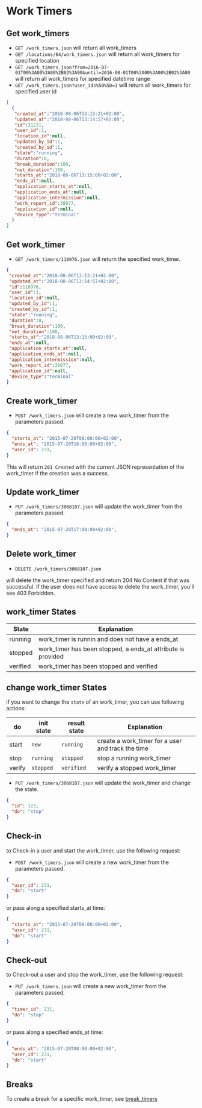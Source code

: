 Work Timers
=======================

Get work_timers
----------

* `GET /work_timers.json` will return all work_timers
* `GET /locations/64/work_timers.json` will return all work_timers for specified location
* `GET /work_timers.json?from=2016-07-01T00%3A00%3A00%2B02%3A00&until=2016-08-01T00%3A00%3A00%2B02%3A00` will return all work_timers for specified datetime range
* `GET /work_timers.json?user_ids%5B%5D=1` will return all work_timers for specified user id

```json
[
  {
   "created_at":"2018-08-06T13:13:21+02:00",
   "updated_at":"2018-08-06T13:14:57+02:00",
   "id":31231,
   "user_id":1,
   "location_id":null,
   "updated_by_id":1,
   "created_by_id":1,
   "state":"running",
   "duration":0,
   "break_duration":100,
   "net_duration":100,
   "starts_at":"2018-08-06T13:15:00+02:00",
   "ends_at":null,
   "application_starts_at":null,
   "application_ends_at":null,
   "application_intermission":null,
   "work_report_id":30077,
   "application_id":null,
   "device_type":"terminal"
  }
]
```

Get work_timer
----------

* `GET /work_timers/118976.json` will return the specified work_timer.

```json
{
 "created_at":"2018-08-06T13:13:21+02:00",
 "updated_at":"2018-08-06T13:14:57+02:00",
 "id":118976,
 "user_id":1,
 "location_id":null,
 "updated_by_id":1,
 "created_by_id":1,
 "state":"running",
 "duration":0,
 "break_duration":100,
 "net_duration":100,
 "starts_at":"2018-08-06T13:15:00+02:00",
 "ends_at":null,
 "application_starts_at":null,
 "application_ends_at":null,
 "application_intermission":null,
 "work_report_id":30077,
 "application_id":null,
 "device_type":"terminal"
}
```

Create work_timer
--------------

* `POST /work_timers.json` will create a new work_timer from the parameters passed.

```json
{
  "starts_at": "2015-07-20T08:00:00+02:00",
  "ends_at": "2015-07-20T16:00:00+02:00",
  "user_id": 231,
}
```

This will return `201 Created` with the current JSON representation of the work_timer if the creation was a success.


Update work_timer
--------------

* `PUT /work_timers/3068107.json` will update the work_timer from the parameters passed.

```json
{
  "ends_at": "2015-07-20T17:00:00+02:00",
}
```

Delete work_timer
--------------

* `DELETE /work_timers/3068107.json`

will delete the work_timer specified and return 204 No Content if that was successful. If the user does not have access to delete the work_timer, you'll see 403 Forbidden.


work_timer States
--------------

| State      | Explanation                                                 |
|----------- |-----------------------------------------------------------  |
| running    | work_timer is runnin and does not have a ends_at             |
| stopped    | work_timer has been stopped, a ends_at attribute is provided |
| verified   | work_timer has been stopped and verified |


change work_timer States
--------------

if you want to change the `state` of an work_timer, you can use following actions:


| do          | init state      | result state | Explanation                                                 |
|-----------  |---------------- |------------- |-----------------------------------------------------------  |
| start       | `new`           | `running`    | create a work_timer for a user and track the time           |
| stop        | `running`       | `stopped`    | stop a running work_timer |
| verify      | `stopped`       | `verified`   | verify a stopped work_timer |


* `PUT /work_timers/3068107.json` will update the work_timer and change the state.

```json
{
  "id": 123,
  "do": "stop"
}
```


Check-in
--------------

to Check-in a user and start the work_timer, use the following request:

* `POST /work_timers.json` will create a new work_timer from the parameters passed.

```json
{
  "user_id": 231,
  "do": "start"
}
```

or pass along a specified starts_at time:

```json
{
  "starts_at": "2015-07-20T08:00:00+02:00",
  "user_id": 231,
  "do": "start"
}
```


Check-out
--------------


to Check-out a user and stop the work_timer, use the following request:

* `PUT /work_timers.json` will create a new work_timer from the parameters passed.

```json
{
  "timer_id": 231,
  "do": "stop"
}
```

or pass along a specified ends_at time:

```json
{
  "ends_at": "2015-07-20T08:00:00+02:00",
  "user_id": 231,
  "do": "start"
}
```

Breaks
--------------

To create a break for a specific work_timer, see [break_timers](https://github.com/staffomatic/staffomatic-api-documentation/blob/master/ressources/break_timers.md)
